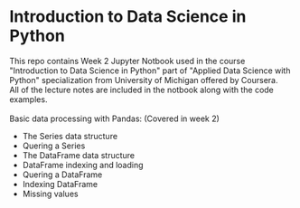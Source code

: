# Introduction to Data Science in Python
This repo contains Week 2 Jupyter Notbook used in the course "Introduction to Data Science in Python" part of 
"Applied Data Science with Python" specialization from University of Michigan offered by Coursera.\
All of the lecture notes are included in the notbook along with the code examples.\
\
Basic data processing with Pandas: (Covered in week 2)
* The Series data structure
* Quering a Series
* The DataFrame data structure
* DataFrame indexing and loading
* Quering a DataFrame
* Indexing DataFrame
* Missing values
